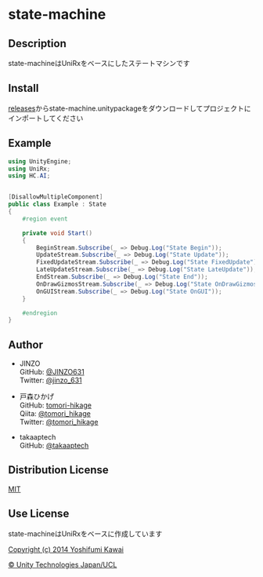 # state-machine

## Description

state-machineはUniRxをベースにしたステートマシンです

## Install

[releases](https://github.com/tomoriaki/state-machine/releases)からstate-machine.unitypackageをダウンロードしてプロジェクトにインポートしてください

## Example

```csharp
using UnityEngine;
using UniRx;
using HC.AI;


[DisallowMultipleComponent]
public class Example : State
{
    #region event

    private void Start()
    {
        BeginStream.Subscribe(_ => Debug.Log("State Begin"));
        UpdateStream.Subscribe(_ => Debug.Log("State Update"));
        FixedUpdateStream.Subscribe(_ => Debug.Log("State FixedUpdate"));
        LateUpdateStream.Subscribe(_ => Debug.Log("State LateUpdate"));
        EndStream.Subscribe(_ => Debug.Log("State End"));
        OnDrawGizmosStream.Subscribe(_ => Debug.Log("State OnDrawGizmos"));
        OnGUIStream.Subscribe(_ => Debug.Log("State OnGUI"));
    }

    #endregion
}
```

## Author

- JINZO  
GitHub: [@JINZO631](https://github.com/JINZO631)  
Twitter: [@jinzo_631](https://twitter.com/jinzo_631)

- 戸森ひかげ  
GitHub: [tomori-hikage](https://github.com/tomori-hikage)  
Qiita: [@tomori_hikage](https://qiita.com/tomori_hikage)  
Twitter: [@tomori_hikage](https://twitter.com/tomori_hikage)

- takaaptech  
GitHub: [@takaaptech](https://github.com/takaaptech)

## Distribution License

[MIT](https://github.com/tomori-hikage/state-machine/blob/master/LICENSE)

## Use License

state-machineはUniRxをベースに作成しています

[Copyright (c) 2014 Yoshifumi Kawai](https://github.com/neuecc/UniRx/blob/master/LICENSE)


[© Unity Technologies Japan/UCL](http://unity-chan.com/contents/license_jp/)
